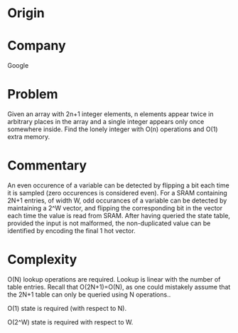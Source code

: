 # Origin

# Company

Google

# Problem

Given an array with 2n+1 integer elements, n elements appear twice in arbitrary
places in the array and a single integer appears only once somewhere
inside. Find the lonely integer with O(n) operations and O(1) extra memory.

# Commentary

An even occurence of a variable can be detected by flipping a bit each time it
is sampled (zero occurences is considered even). For a SRAM containing 2N+1
entries, of width W, odd occurances of a variable can be detected by maintaining
a 2^W vector, and flipping the corresponding bit in the vector each time the
value is read from SRAM. After having queried the state table, provided the
input is not malformed, the non-duplicated value can be identified by encoding
the final 1 hot vector.

# Complexity

O(N) lookup operations are required. Lookup is linear with the number of table
entries. Recall that O(2N+1)=O(N), as one could mistakely assume that the 2N+1
table can only be queried using N operations..

O(1) state is required (with respect to N).

O(2^W) state is required with respect to W.
